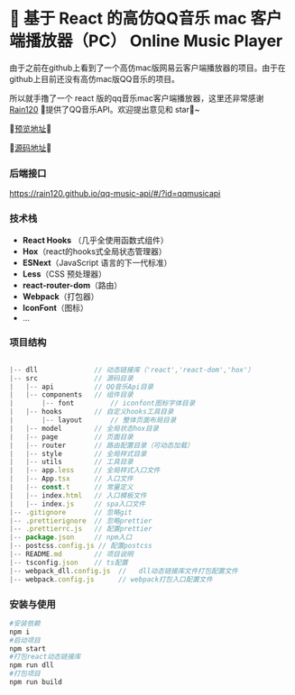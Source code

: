# 🎵 基于 React 的高仿QQ音乐 mac 客户端播放器（PC） Online Music Player

由于之前在github上看到了一个高仿mac版网易云客户端播放器的项目。由于在github上目前还没有高仿mac版QQ音乐的项目。

所以就手撸了一个  react 版的qq音乐mac客户端播放器，这里还非常感谢 [Rain120](https://github.com/Rain120) 👬提供了QQ音乐API。欢迎提出意见和 star🌟~

🌟[预览地址](http://music.rayhomie.icu/)🌟

🌟[源码地址](https://github.com/rayhomie/react-qq-music)🌟



### 后端接口

https://rain120.github.io/qq-music-api/#/?id=qqmusicapi



### 技术栈

- **React Hooks** （几乎全使用函数式组件）
- **Hox**（react的hooks式全局状态管理器）
- **ESNext**（JavaScript 语言的下一代标准）
- **Less**（CSS 预处理器）
- **react-router-dom**（路由）
- **Webpack**（打包器）
- **IconFont**（图标）
- ...

### 项目结构

```js

|-- dll              // 动态链接库（'react','react-dom','hox'）
|-- src              // 源码目录 
|   |-- api          // QQ音乐Api目录   
|   |-- components   // 组件目录
|		|-- font         // iconfont图标字体目录
|   |-- hooks        // 自定义hooks工具目录
|		|-- layout       // 整体页面布局目录
|   |-- model        // 全局状态hox目录
|   |-- page         // 页面目录
|   |-- router       // 路由配置目录（可动态加载）
|   |-- style        //	全局样式目录
|   |-- utils        // 工具目录
|   |-- app.less     // 全局样式入口文件
|   |-- App.tsx      // 入口文件
|   |-- const.t      // 常量定义
|   |-- index.html   // 入口模板文件
|   |-- index.js     // spa入口文件
|-- .gitignore       // 忽略git
|-- .prettierignore	 // 忽略prettier
|-- .prettierrc.js   // 配置prettier
|-- package.json     // npm入口	 
|-- postcss.config.js // 配置postcss
|-- README.md        // 项目说明
|-- tsconfig.json    // ts配置
|-- webpack_dll.config.js  //	dll动态链接库文件打包配置文件
|-- webpack.config.js      // webpack打包入口配置文件			 
```

### 安装与使用

```bash
#安装依赖
npm i
#启动项目
npm start
#打包react动态链接库
npm run dll 
#打包项目
npm run build
```

### 

